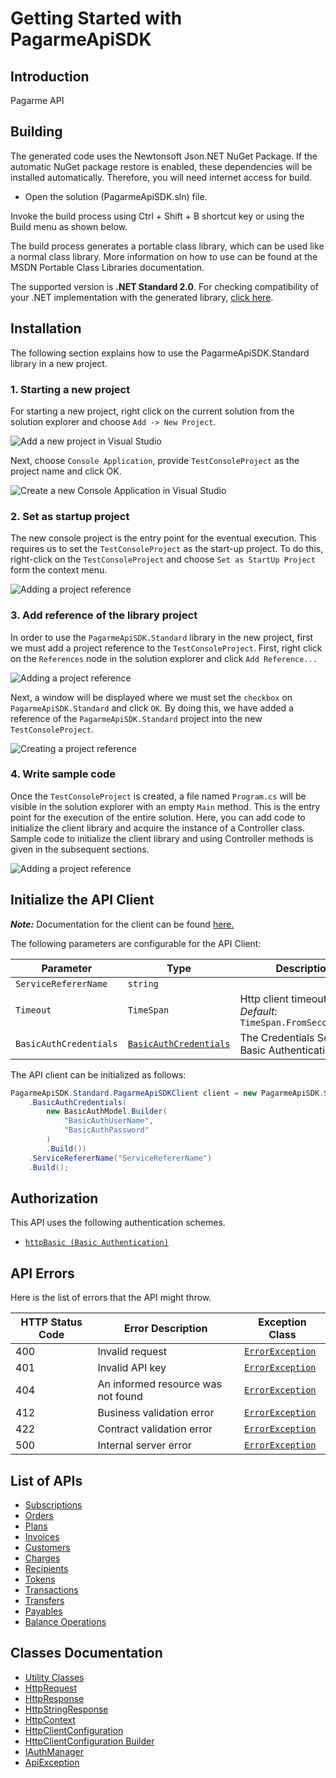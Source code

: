 
# Getting Started with PagarmeApiSDK

## Introduction

Pagarme API

## Building

The generated code uses the Newtonsoft Json.NET NuGet Package. If the automatic NuGet package restore is enabled, these dependencies will be installed automatically. Therefore, you will need internet access for build.

* Open the solution (PagarmeApiSDK.sln) file.

Invoke the build process using Ctrl + Shift + B shortcut key or using the Build menu as shown below.

The build process generates a portable class library, which can be used like a normal class library. More information on how to use can be found at the MSDN Portable Class Libraries documentation.

The supported version is **.NET Standard 2.0**. For checking compatibility of your .NET implementation with the generated library, [click here](https://dotnet.microsoft.com/en-us/platform/dotnet-standard#versions).

## Installation

The following section explains how to use the PagarmeApiSDK.Standard library in a new project.

### 1. Starting a new project

For starting a new project, right click on the current solution from the solution explorer and choose `Add -> New Project`.

![Add a new project in Visual Studio](https://apidocs.io/illustration/cs?workspaceFolder=PagarmeApiSDK-CSharp&workspaceName=PagarmeApiSDK&projectName=PagarmeApiSDK.Standard&rootNamespace=PagarmeApiSDK.Standard&step=addProject)

Next, choose `Console Application`, provide `TestConsoleProject` as the project name and click OK.

![Create a new Console Application in Visual Studio](https://apidocs.io/illustration/cs?workspaceFolder=PagarmeApiSDK-CSharp&workspaceName=PagarmeApiSDK&projectName=PagarmeApiSDK.Standard&rootNamespace=PagarmeApiSDK.Standard&step=createProject)

### 2. Set as startup project

The new console project is the entry point for the eventual execution. This requires us to set the `TestConsoleProject` as the start-up project. To do this, right-click on the `TestConsoleProject` and choose `Set as StartUp Project` form the context menu.

![Adding a project reference](https://apidocs.io/illustration/cs?workspaceFolder=PagarmeApiSDK-CSharp&workspaceName=PagarmeApiSDK&projectName=PagarmeApiSDK.Standard&rootNamespace=PagarmeApiSDK.Standard&step=setStartup)

### 3. Add reference of the library project

In order to use the `PagarmeApiSDK.Standard` library in the new project, first we must add a project reference to the `TestConsoleProject`. First, right click on the `References` node in the solution explorer and click `Add Reference...`

![Adding a project reference](https://apidocs.io/illustration/cs?workspaceFolder=PagarmeApiSDK-CSharp&workspaceName=PagarmeApiSDK&projectName=PagarmeApiSDK.Standard&rootNamespace=PagarmeApiSDK.Standard&step=addReference)

Next, a window will be displayed where we must set the `checkbox` on `PagarmeApiSDK.Standard` and click `OK`. By doing this, we have added a reference of the `PagarmeApiSDK.Standard` project into the new `TestConsoleProject`.

![Creating a project reference](https://apidocs.io/illustration/cs?workspaceFolder=PagarmeApiSDK-CSharp&workspaceName=PagarmeApiSDK&projectName=PagarmeApiSDK.Standard&rootNamespace=PagarmeApiSDK.Standard&step=createReference)

### 4. Write sample code

Once the `TestConsoleProject` is created, a file named `Program.cs` will be visible in the solution explorer with an empty `Main` method. This is the entry point for the execution of the entire solution. Here, you can add code to initialize the client library and acquire the instance of a Controller class. Sample code to initialize the client library and using Controller methods is given in the subsequent sections.

![Adding a project reference](https://apidocs.io/illustration/cs?workspaceFolder=PagarmeApiSDK-CSharp&workspaceName=PagarmeApiSDK&projectName=PagarmeApiSDK.Standard&rootNamespace=PagarmeApiSDK.Standard&step=addCode)

## Initialize the API Client

**_Note:_** Documentation for the client can be found [here.](https://www.github.com/pagarme/pagarme-net-standard-sdk/tree/6.8.9/doc/client.md)

The following parameters are configurable for the API Client:

| Parameter | Type | Description |
|  --- | --- | --- |
| `ServiceRefererName` | `string` |  |
| `Timeout` | `TimeSpan` | Http client timeout.<br>*Default*: `TimeSpan.FromSeconds(100)` |
| `BasicAuthCredentials` | [`BasicAuthCredentials`](https://www.github.com/pagarme/pagarme-net-standard-sdk/tree/6.8.9/doc/$a/https://www.github.com/pagarme/pagarme-net-standard-sdk/tree/6.8.9/basic-authentication.md) | The Credentials Setter for Basic Authentication |

The API client can be initialized as follows:

```csharp
PagarmeApiSDK.Standard.PagarmeApiSDKClient client = new PagarmeApiSDK.Standard.PagarmeApiSDKClient.Builder()
    .BasicAuthCredentials(
        new BasicAuthModel.Builder(
            "BasicAuthUserName",
            "BasicAuthPassword"
        )
        .Build())
    .ServiceRefererName("ServiceRefererName")
    .Build();
```

## Authorization

This API uses the following authentication schemes.

* [`httpBasic (Basic Authentication)`](https://www.github.com/pagarme/pagarme-net-standard-sdk/tree/6.8.9/doc/$a/https://www.github.com/pagarme/pagarme-net-standard-sdk/tree/6.8.9/basic-authentication.md)

## API Errors

Here is the list of errors that the API might throw.

| HTTP Status Code | Error Description | Exception Class |
|  --- | --- | --- |
| 400 | Invalid request | [`ErrorException`](https://www.github.com/pagarme/pagarme-net-standard-sdk/tree/6.8.9/doc/models/error-exception.md) |
| 401 | Invalid API key | [`ErrorException`](https://www.github.com/pagarme/pagarme-net-standard-sdk/tree/6.8.9/doc/models/error-exception.md) |
| 404 | An informed resource was not found | [`ErrorException`](https://www.github.com/pagarme/pagarme-net-standard-sdk/tree/6.8.9/doc/models/error-exception.md) |
| 412 | Business validation error | [`ErrorException`](https://www.github.com/pagarme/pagarme-net-standard-sdk/tree/6.8.9/doc/models/error-exception.md) |
| 422 | Contract validation error | [`ErrorException`](https://www.github.com/pagarme/pagarme-net-standard-sdk/tree/6.8.9/doc/models/error-exception.md) |
| 500 | Internal server error | [`ErrorException`](https://www.github.com/pagarme/pagarme-net-standard-sdk/tree/6.8.9/doc/models/error-exception.md) |

## List of APIs

* [Subscriptions](https://www.github.com/pagarme/pagarme-net-standard-sdk/tree/6.8.9/doc/controllers/subscriptions.md)
* [Orders](https://www.github.com/pagarme/pagarme-net-standard-sdk/tree/6.8.9/doc/controllers/orders.md)
* [Plans](https://www.github.com/pagarme/pagarme-net-standard-sdk/tree/6.8.9/doc/controllers/plans.md)
* [Invoices](https://www.github.com/pagarme/pagarme-net-standard-sdk/tree/6.8.9/doc/controllers/invoices.md)
* [Customers](https://www.github.com/pagarme/pagarme-net-standard-sdk/tree/6.8.9/doc/controllers/customers.md)
* [Charges](https://www.github.com/pagarme/pagarme-net-standard-sdk/tree/6.8.9/doc/controllers/charges.md)
* [Recipients](https://www.github.com/pagarme/pagarme-net-standard-sdk/tree/6.8.9/doc/controllers/recipients.md)
* [Tokens](https://www.github.com/pagarme/pagarme-net-standard-sdk/tree/6.8.9/doc/controllers/tokens.md)
* [Transactions](https://www.github.com/pagarme/pagarme-net-standard-sdk/tree/6.8.9/doc/controllers/transactions.md)
* [Transfers](https://www.github.com/pagarme/pagarme-net-standard-sdk/tree/6.8.9/doc/controllers/transfers.md)
* [Payables](https://www.github.com/pagarme/pagarme-net-standard-sdk/tree/6.8.9/doc/controllers/payables.md)
* [Balance Operations](https://www.github.com/pagarme/pagarme-net-standard-sdk/tree/6.8.9/doc/controllers/balance-operations.md)

## Classes Documentation

* [Utility Classes](https://www.github.com/pagarme/pagarme-net-standard-sdk/tree/6.8.9/doc/utility-classes.md)
* [HttpRequest](https://www.github.com/pagarme/pagarme-net-standard-sdk/tree/6.8.9/doc/http-request.md)
* [HttpResponse](https://www.github.com/pagarme/pagarme-net-standard-sdk/tree/6.8.9/doc/http-response.md)
* [HttpStringResponse](https://www.github.com/pagarme/pagarme-net-standard-sdk/tree/6.8.9/doc/http-string-response.md)
* [HttpContext](https://www.github.com/pagarme/pagarme-net-standard-sdk/tree/6.8.9/doc/http-context.md)
* [HttpClientConfiguration](https://www.github.com/pagarme/pagarme-net-standard-sdk/tree/6.8.9/doc/http-client-configuration.md)
* [HttpClientConfiguration Builder](https://www.github.com/pagarme/pagarme-net-standard-sdk/tree/6.8.9/doc/http-client-configuration-builder.md)
* [IAuthManager](https://www.github.com/pagarme/pagarme-net-standard-sdk/tree/6.8.9/doc/i-auth-manager.md)
* [ApiException](https://www.github.com/pagarme/pagarme-net-standard-sdk/tree/6.8.9/doc/api-exception.md)

